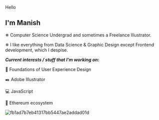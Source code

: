 Hello

I'm Manish                                                   
-------------------------------------------------------------------------------------------------------------------------------------------------------------------------

✵ Computer Science Undergrad and sometimes a Freelance Illustrator.                                      

✵ I like everything from Data Science & Graphic Design except Frontend development, which I despise.
                                                                                                                    


***Current interests / stuff that I'm working on:***                                                                    

🎴 Foundations of User Experience Design
 
✒️ Adobe Illustrator

💻 JavaScript
 
💎 Ethereum ecosystem 


![fb1ad7b7eb41317bb5447ae2addad01d](https://user-images.githubusercontent.com/59841174/118633096-badbd280-b7ee-11eb-8cc0-21c3d61f5273.gif)





  
